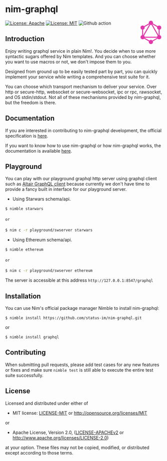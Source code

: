 nim-graphql
=================

<img alt="GraphQL Logo" align="right" src="resources/GraphQL%20Logo.svg" width="15%" />

[![License: Apache](https://img.shields.io/badge/License-Apache%202.0-blue.svg)](https://opensource.org/licenses/Apache-2.0)
[![License: MIT](https://img.shields.io/badge/License-MIT-yellow.svg)](https://opensource.org/licenses/MIT)
![Github action](https://github.com/status-im/nim-graphql/workflows/nim-graphql%20CI/badge.svg)

## Introduction

Enjoy writing graphql service in plain Nim!.
You decide when to use more syntactic sugars offered by Nim templates.
And you can choose whether you want to use macros or not, we don't impose them to you.

Designed from ground up to be easily tested part by part,
you can quickly implement your service while writing a comprehensive test suite for it.

You can choose which transport mechanism to deliver your service.
Over http or secure-http, websocket or secure-websocket, ipc or rpc, rawsocket,
and OS stdin/stdout. Not all of these mechanisms provided by nim-graphql,
but the freedom is there.

## Documentation

If you are interested in contributing to nim-graphql development, the official
specification is [here](https://spec.graphql.org/June2018/).

If you want to know how to use nim-graphql or how nim-graphql works,
the documentation is available [here](docs/toc.md).

## Playground

You can play with our playground graphql http server using graphql
client such as [Altair GraphQL client](https://altair.sirmuel.design)
because currently we don't have time to provide a fancy built in interface
for our playground server.

- Using Starwars schema/api.
```bash
$ nimble starwars

or

$ nim c -r playground/swserver starwars
```

- Using Ethereum schema/api.
```bash
$ nimble ethereum

or

$ nim c -r playground/swserver ethereum
```

The server is accessible at this address `http://127.0.0.1:8547/graphql`

## Installation

You can use Nim's official package manager Nimble to install nim-graphql:

```
$ nimble install https://github.com/status-im/nim-graphql.git
```

or

```
$ nimble install graphql
```

## Contributing

When submitting pull requests, please add test cases for any new features
or fixes and make sure `nimble test` is still able to execute the entire
test suite successfully.

## License

Licensed and distributed under either of

* MIT license: [LICENSE-MIT](LICENSE-MIT) or http://opensource.org/licenses/MIT

or

* Apache License, Version 2.0, ([LICENSE-APACHEv2](LICENSE-APACHEv2) or http://www.apache.org/licenses/LICENSE-2.0)

at your option. These files may not be copied, modified, or distributed except according to those terms.
